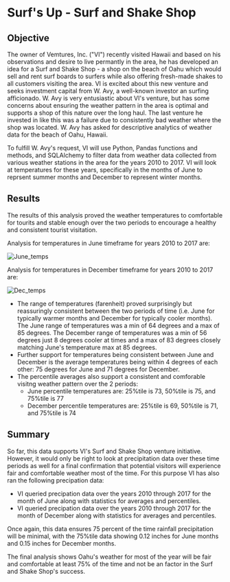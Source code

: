 # Surf's Up - Surf and Shake Shop

## Objective
The owner of Vemtures, Inc. ("VI") recently visited Hawaii and based on his observations and desire to live permantly in the area, he has developed an idea for a Surf and Shake Shop - a shop on the beach of Oahu which would sell and rent surf boards to surfers while also offering fresh-made shakes to all customers visiting the area.  VI is excited about this new venture and seeks investment capital from W. Avy, a well-known investor an surfing afficionado.  W. Avy is very entusiastic about VI's venture, but has some concerns about ensuring the weather pattern in the area is optimal and supports a shop of this nature over the long haul.  The last venture he invested in like this was a failure due to consistently bad weather where the shop was located.  W. Avy has asked for descriptive analytics of weather data for the beach of Oahu, Hawaii.

To fulfill W. Avy's request, VI will use Python, Pandas functions and methods, and SQLAlchemy to filter data from weather data collected from various weather stations in the area for the  years 2010 to 2017.  VI will look at temperatures for these years, specifically in the months of June to reprsent summer months and December to represent winter months.

## Results
The results of this analysis proved the weather temperatures to comfortable for tourits and stable enough over the two periods to encourage a healthy and consistent tourist visitation.   

Analysis for temperatures in June timeframe for years 2010 to 2017 are:

![June_temps](https://user-images.githubusercontent.com/35401581/137364423-664f599f-b592-44ed-9dda-1d3161071911.png)


Analysis for temperatures in December timeframe for years 2010 to 2017 are:

![Dec_temps](https://user-images.githubusercontent.com/35401581/137364426-27c076c2-5ed2-4eea-b72e-a9ad5cb36f96.png)

* The range of temperatures (farenheit) proved surprisingly but reassuringly consistent between the two periods of time (i.e. June for typically warmer months and December for typically cooler months).  The June range of temperatures was a min of 64 degrees and a max of 85 degrees.  The December range of temperatures was a min of 56 degrees just 8 degrees cooler at times and a max of 83 degrees closely matching June's temperature max at 85 degrees.
* Further support for temperatures being consistent between June and December is the average temperatures being within 4 degrees of each other:  75 degrees for June and 71 degrees for December.
* The percentile averages also support a consistent and comforable visitng weather pattern over the 2 periods:
    * June percentile temperatures are: 25%tile is 73, 50%tile is 75, and 75%tile is 77
    * December percentile temperatures are: 25%tile is 69, 50%tile is 71, and 75%tile is 74   

## Summary
So far, this data supports VI's Surf and Shake Shop venture initiative.  However, it would only be right to look at precipitation data over these time periods as well for a final confirmation that potential visitors will experience fair and comfortable weather most of the time.  For this purpose VI has also ran the following precipation data:

*  VI queried precipation data over the years 2010 through 2017 for the month of June along with statistics for averages and percentiles.
*  VI queried precipation data over the years 2010 through 2017 for the month of December along with statistics for averages and percentiles.

Once again, this data ensures 75 percent of the time rainfall precipitation will be minimal, with the 75%tile data showing 0.12 inches for June months and 0.15 inches for December months.

The final analysis shows Oahu's weather for most of the year will be fair and comfortable at least 75% of the time and not be an factor in the Surf and Shake Shop's success. 

 
